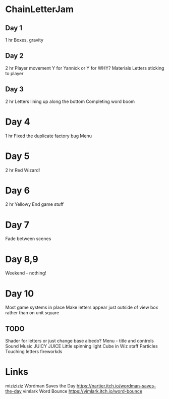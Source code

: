 # ChainLetterJam
 
## Day 1
1 hr
Boxes, gravity

## Day 2
2 hr
Player movement
Y for Yannick or Y for WHY?
Materials
Letters sticking to player

## Day 3
2 hr
Letters lining up along the bottom
Completing word boom

# Day 4
1 hr
Fixed the duplicate factory bug
Menu

# Day 5
2 hr
Red Wizard!

# Day 6
2 hr
Yellowy
End game stuff

# Day 7
Fade between scenes

# Day 8,9
Weekend - nothing!

# Day 10
Most game systems in place
Make letters appear just outside of view box rather than on unit square

## TODO
Shader for letters or just change base albedo?
Menu - title and controls
Sound
Music
JUICY JUICE	
	Little spinning light Cube in Wiz staff
	Particles
		Touching letters fireworkds



# Links
miziziziz Wordman Saves the Day https://nartier.itch.io/wordman-saves-the-day
vimlark Word Bounce				https://vimlark.itch.io/word-bounce
